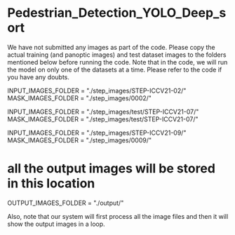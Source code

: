 # Pedestrian_Detection_YOLO_Deep_sort
We have not submitted any images as part of the code.
Please copy the actual training (and panoptic images) and test dataset images
to the folders mentioned below before running the code.
Note that in the code, we will run the model on only one of the datasets at a time.
Please refer to the code if you have any doubts.

INPUT_IMAGES_FOLDER = "./step_images/STEP-ICCV21-02/"
MASK_IMAGES_FOLDER = "./step_images/0002/"

INPUT_IMAGES_FOLDER = "./step_images/test/STEP-ICCV21-07/"
MASK_IMAGES_FOLDER = "./step_images/test/STEP-ICCV21-07/" 

INPUT_IMAGES_FOLDER = "./step_images/STEP-ICCV21-09/"
MASK_IMAGES_FOLDER = "./step_images/0009/"

# all the output images will be stored in this location
OUTPUT_IMAGES_FOLDER = "./output/"

Also, note that our system will first process all the image files
and then it will show the output images in a loop.